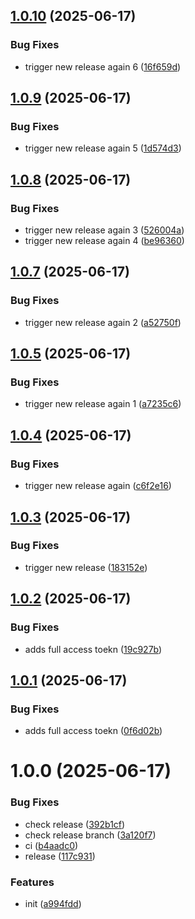 ## [1.0.10](https://github.com/Akash1319/dummy-release/compare/v1.0.9...v1.0.10) (2025-06-17)


### Bug Fixes

* trigger new release again 6 ([16f659d](https://github.com/Akash1319/dummy-release/commit/16f659d4873b92f48febdce39c417ee93d39cfb9))

## [1.0.9](https://github.com/Akash1319/dummy-release/compare/v1.0.8...v1.0.9) (2025-06-17)


### Bug Fixes

* trigger new release again 5 ([1d574d3](https://github.com/Akash1319/dummy-release/commit/1d574d331dd9c7f4697273f3928113235f5a6e23))

## [1.0.8](https://github.com/Akash1319/dummy-release/compare/v1.0.7...v1.0.8) (2025-06-17)


### Bug Fixes

* trigger new release again 3 ([526004a](https://github.com/Akash1319/dummy-release/commit/526004a0e694ded65e5327ed868f2c82dfd7ab42))
* trigger new release again 4 ([be96360](https://github.com/Akash1319/dummy-release/commit/be963603a5996aebb8a9f89a558d777bbb97ed9c))

## [1.0.7](https://github.com/Akash1319/dummy-release/compare/v1.0.6...v1.0.7) (2025-06-17)


### Bug Fixes

* trigger new release again 2 ([a52750f](https://github.com/Akash1319/dummy-release/commit/a52750f2c6dcfc1ac7c8dbf0f5b358d37fce5182))

## [1.0.5](https://github.com/Akash1319/dummy-release/compare/v1.0.4...v1.0.5) (2025-06-17)


### Bug Fixes

* trigger new release again 1 ([a7235c6](https://github.com/Akash1319/dummy-release/commit/a7235c6044f790f605c34400c6038400391bacc5))

## [1.0.4](https://github.com/Akash1319/dummy-release/compare/v1.0.3...v1.0.4) (2025-06-17)


### Bug Fixes

* trigger new release again ([c6f2e16](https://github.com/Akash1319/dummy-release/commit/c6f2e167279b987f78aea81ee207ac21154efcfa))

## [1.0.3](https://github.com/Akash1319/dummy-release/compare/v1.0.2...v1.0.3) (2025-06-17)


### Bug Fixes

* trigger new release ([183152e](https://github.com/Akash1319/dummy-release/commit/183152e655cbfb341871ce66c1e3ce14cc1ad9c2))

## [1.0.2](https://github.com/Akash1319/dummy-release/compare/v1.0.1...v1.0.2) (2025-06-17)


### Bug Fixes

* adds full access toekn ([19c927b](https://github.com/Akash1319/dummy-release/commit/19c927b7fd13857e79750271fafe0b6ff2fbcb72))

## [1.0.1](https://github.com/Akash1319/dummy-release/compare/v1.0.0...v1.0.1) (2025-06-17)


### Bug Fixes

* adds full access toekn ([0f6d02b](https://github.com/Akash1319/dummy-release/commit/0f6d02b45a6c63fc3ec3c3578d8ebaae32f9d9f9))

# 1.0.0 (2025-06-17)


### Bug Fixes

* check release ([392b1cf](https://github.com/Akash1319/dummy-release/commit/392b1cfc1985e53d83625215a235a7e12d05db10))
* check release branch ([3a120f7](https://github.com/Akash1319/dummy-release/commit/3a120f76ff37bb24b9ef34c5bd0c89ef78339be3))
* ci ([b4aadc0](https://github.com/Akash1319/dummy-release/commit/b4aadc01419f54bad512761a6ebb8eb866e31655))
* release ([117c931](https://github.com/Akash1319/dummy-release/commit/117c9316740fc980e9df11734c58a93be7fb49bf))


### Features

* init ([a994fdd](https://github.com/Akash1319/dummy-release/commit/a994fdd42ba8706ed2a0eeb89c50f131bb9f010f))
